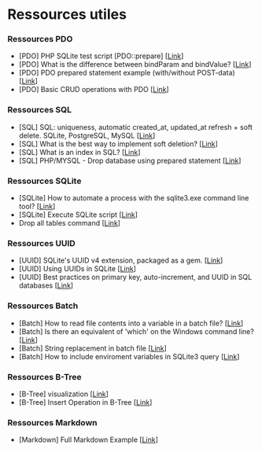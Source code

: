 # Ressources utiles

### Ressources PDO

-   [PDO] PHP SQLite test script [PDO::prepare]
    [[Link](https://gist.github.com/johnlane/1f962c265ddee07b7bbf)]
-   [PDO] What is the difference between bindParam and bindValue?
    [[Link](https://stackoverflow.com/questions/1179874/what-is-the-difference-between-bindparam-and-bindvalue)]
-   [PDO] PDO prepared statement example (with/without POST-data)
    [[Link](https://gist.github.com/tournasdim/5856059)]
-   [PDO] Basic CRUD operations with PDO
    [[Link](https://gist.github.com/arvindsvt/d34fdde30a47d5de885a05c9bc059e66)]

### Ressources SQL

-   [SQL] SQL: uniqueness, automatic created_at, updated_at refresh + soft delete. SQLite, PostgreSQL, MySQL
    [[Link](https://gist.github.com/logrusorgru/82b002b8807253b2adef)]
-   [SQL] What is the best way to implement soft deletion?
    [[Link](https://stackoverflow.com/questions/68323/what-is-the-best-way-to-implement-soft-deletion)]
-   [SQL] What is an index in SQL?
    [[Link](https://stackoverflow.com/questions/2955459/what-is-an-index-in-sql)]
-   [SQL] PHP/MYSQL - Drop database using prepared statement
    [[Link](https://stackoverflow.com/questions/41430780/php-mysql-drop-database-using-prepared-statement)]

### Ressources SQLite

-   [SQLite] How to automate a process with the sqlite3.exe command line tool?
    [[Link](https://stackoverflow.com/questions/660320/how-to-automate-a-process-with-the-sqlite3-exe-command-line-tool)]
-   [SQLite] Execute SQLite script
    [[Link](https://stackoverflow.com/questions/11643611/execute-sqlite-script)]
-   Drop all tables command
    [[Link](https://stackoverflow.com/questions/525512/drop-all-tables-command)]

### Ressources UUID

-   [UUID] SQLite's UUID v4 extension, packaged as a gem.
    [[Link](https://github.com/jethrodaniel/sqlite_extensions-uuid)]
-   [UUID] Using UUIDs in SQLite
    [[Link](https://stackoverflow.com/questions/17277735/using-uuids-in-sqlite)]
-   [UUID] Best practices on primary key, auto-increment, and UUID in SQL databases
    [[Link](https://stackoverflow.com/questions/52414414/best-practices-on-primary-key-auto-increment-and-uuid-in-sql-databases)]

### Ressources Batch

-   [Batch] How to read file contents into a variable in a batch file?
    [[Link](https://stackoverflow.com/questions/3068929/how-to-read-file-contents-into-a-variable-in-a-batch-file)]
-   [Batch] Is there an equivalent of 'which' on the Windows command line?
    [[Link](https://stackoverflow.com/questions/304319/is-there-an-equivalent-of-which-on-the-windows-command-line)]
-   [Batch] String replacement in batch file
    [[Link](https://stackoverflow.com/questions/2772456/string-replacement-in-batch-file)]
-   [Batch] How to include enviroment variables in SQLite3 query
    [[Link](https://stackoverflow.com/questions/59866003/how-to-include-enviroment-variables-in-sqlite3-query)]

### Ressources B-Tree

-   [B-Tree] visualization
    [[Link](https://www.cs.usfca.edu/~galles/visualization/BTree.html)]
-   [B-Tree] Insert Operation in B-Tree
    [[Link](https://www.geeksforgeeks.org/insert-operation-in-b-tree/)]

### Ressources Markdown

-   [Markdown] Full Markdown Example
    [[Link](https://gist.github.com/allysonsilva/85fff14a22bbdf55485be947566cc09e)]

